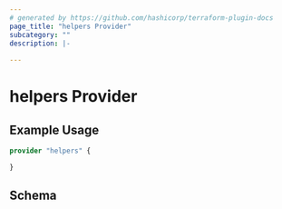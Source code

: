 ```yaml
---
# generated by https://github.com/hashicorp/terraform-plugin-docs
page_title: "helpers Provider"
subcategory: ""
description: |-
  
---
```


# helpers Provider



## Example Usage

```terraform
provider "helpers" {

}
```

<!-- schema generated by tfplugindocs -->
## Schema
